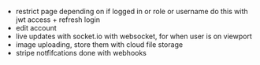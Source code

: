 - restrict page depending on if logged in or role or username
  do this with jwt access + refresh login
- edit account
- live updates with socket.io with websocket, for when user is on viewport
- image uploading, store them with cloud file storage
- stripe notfifcations done with webhooks




